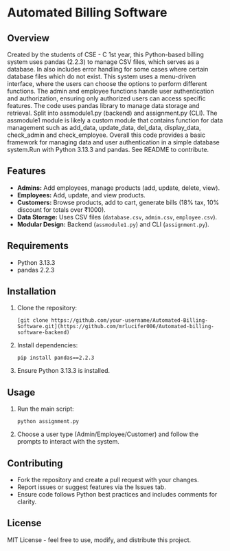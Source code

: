 
# Automated Billing Software

## Overview
Created by the students of CSE - C 1st year, this Python-based billing system uses pandas (2.2.3) to manage CSV files, which serves as a database. In also includes error handling for some cases where certain database files which do not exist.  This system uses a menu-driven interface, where the users can choose the options to perform different functions.  The admin and employee functions handle user authentication and authorization, ensuring only authorized users can access specific features. The code uses pandas library to manage data storage and retrieval. Split into assmodule1.py (backend) and assignment.py (CLI).  The assmodule1 module is likely a custom module that contains function for data management such as add_data, update_data, del_data, display_data, check_admin and check_employee.  Overall this code provides a basic framework for managing data and user authentication in a simple database system.Run with Python 3.13.3 and pandas.  See README to contribute.

## Features
- **Admins:** Add employees, manage products (add, update, delete, view).
- **Employees:** Add, update, and view products.
- **Customers:** Browse products, add to cart, generate bills (18% tax, 10% discount for totals over ₹1000).
- **Data Storage:** Uses CSV files (`database.csv`, `admin.csv`, `employee.csv`).
- **Modular Design:** Backend (`assmodule1.py`) and CLI (`assignment.py`).

## Requirements
- Python 3.13.3
- pandas 2.2.3

## Installation
1. Clone the repository:
   ```
   [git clone https://github.com/your-username/Automated-Billing-Software.git](https://github.com/mrlucifer006/Automated-billing-software-backend)
   ```
2. Install dependencies:
   ```
   pip install pandas==2.2.3
   ```
3. Ensure Python 3.13.3 is installed.

## Usage
1. Run the main script:
   ```
   python assignment.py
   ```
2. Choose a user type (Admin/Employee/Customer) and follow the prompts to interact with the system.

## Contributing
- Fork the repository and create a pull request with your changes.
- Report issues or suggest features via the Issues tab.
- Ensure code follows Python best practices and includes comments for clarity.

## License
MIT License - feel free to use, modify, and distribute this project.

